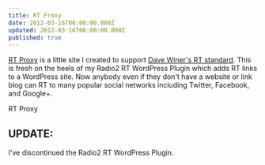 ```yaml
---
title: RT Proxy
date: 2012-03-16T06:00:00.000Z
updated: 2012-03-16T06:00:00.000Z
published: true
---
```


[RT Proxy](http://rt.geekity.com/) is a little site I created to support [Dave Winer's RT standard](http://scripting.com/stories/2012/02/03/aStandardForRting.html). This is fresh on the heels of my Radio2 RT WordPress Plugin which adds RT links to a WordPress site. Now anybody even if they don't have a website or link blog can RT to many popular social networks including Twitter, Facebook, and Google+.

RT Proxy

## UPDATE: 

I've discontinued the Radio2 RT WordPress Plugin.

